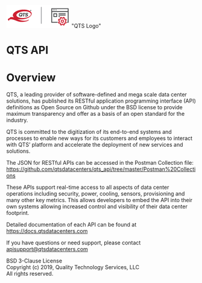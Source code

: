 ![Logo](https://github.com/qtsdatacenters/qts_api/blob/master/QTS-API_full-color-for-light-background.png) "QTS Logo"

# QTS API

# Overview 
QTS, a leading provider of software-defined and mega scale data center solutions, has published its RESTful application programming interface (API) definitions as Open Source on Github under the BSD license to provide maximum transparency and offer as a basis of an open standard for the industry. 

QTS is committed to the digitization of its end-to-end systems and processes to enable new ways for its customers and employees to interact with QTS’ platform and accelerate the deployment of new services and solutions. 

The JSON for RESTful APIs can be accessed in the Postman Collection file:
https://github.com/qtsdatacenters/qts_api/tree/master/Postman%20Collections

These APIs support real-time access to all aspects of data center operations including security, power, cooling, sensors, provisioning and many other key metrics. This allows developers to embed the API into their own systems allowing increased control and visibility of their data center footprint.

Detailed documentation of each API can be found at https://docs.qtsdatacenters.com

If you have questions or need support, please contact apisupport@qtsdatacenters.com

BSD 3-Clause License  
Copyright (c) 2019, Quality Technology Services, LLC  
All rights reserved.
